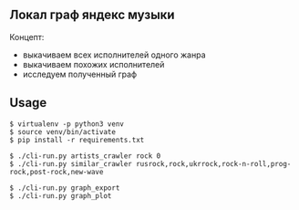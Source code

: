Локал граф яндекс музыки
---

Концепт:
- выкачиваем всех исполнителей одного жанра
- выкачиваем похожих исполнителей
- исследуем полученный граф


## Usage

```
$ virtualenv -p python3 venv
$ source venv/bin/activate
$ pip install -r requirements.txt

$ ./cli-run.py artists_crawler rock 0
$ ./cli-run.py similar_crawler rusrock,rock,ukrrock,rock-n-roll,prog-rock,post-rock,new-wave

$ ./cli-run.py graph_export
$ ./cli-run.py graph_plot
```
